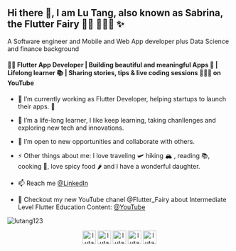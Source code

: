 <h2 > Hi there 🤗, I am Lu Tang, also known as Sabrina, the Flutter Fairy 🧚‍♀️ 👩🏻‍💻 ✨ </h2>
<p >A Software engineer and Mobile and Web App developer plus Data Science and finance background</p> 

<h4 > 🧚‍♀️ Flutter App Developer | Building beautiful and meaningful Apps 📱 | Lifelong learner 📚 | Sharing stories, tips & live coding sessions 👩🏻‍💻 on YouTube </h4>

- 🔭 I’m currently working as Flutter Developer, helping startups to launch their apps. 🚀
- 🌱 I’m a life-long learner, I like keep learning, taking chanllenges and exploring new tech and innovations.
- 👯 I’m open to new opportunities and collaborate with others.
- ⚡ Other things about me: I love traveling 🛩 hiking 🏔 , reading 📚, cooking 🥘, love spicy food 🌶 and I have a wonderful daughter.

- 📫 Reach me [@LinkedIn](https://linkedin.com/in/lutang123)

- 👀 Checkout my new YouTube chanel @Flutter_Fairy about Intermediate Level Flutter Education Content: [@YouTube](https://www.youtube.com/channel/UCREeNdRLjKigA5XlQyt0-CA)


<p align="left"> <img src="https://komarev.com/ghpvc/?username=lutang123" alt="lutang123" /> </p>

<!-- <a href="https://github.com/lutang123/github-readme-stats">
  <img align="center" src="https://github-readme-stats.vercel.app/api/pin/?username=lutang123&repo=github-readme-stats" />
</a> -->
<!-- <a href="https://github.com/lutang123/Flutter-MobileApp-Projects">
  <img align="center" src="https://github-readme-stats.vercel.app/api/pin/?username=lutang123&repo=Flutter-MobileApp-Projects" />
</a> -->

<!-- Featured Project: 
[![Readme Card](https://github-readme-stats.vercel.app/api/pin/?username=lutang123&repo=Flutter-MobileApp-Projects&show_owner=true&theme=dracula)](https://github.com/lutang123/Flutter-MobileApp-Projects) -->


<!-- ### Contact me: -->
<p align="center">
<a href="https://www.youtube.com/channel/UCREeNdRLjKigA5XlQyt0-CA"><img align="center" src="https://cdn.jsdelivr.net/npm/simple-icons@3.0.1/icons/youtube.svg" alt="lutang" height="30" width="30" /></a>
<a href="https://twitter.com/TheFlutterFairy"><img align="center" src="https://cdn.jsdelivr.net/npm/simple-icons@3.0.1/icons/twitter.svg" alt="lutang" height="30" width="30" /></a>
<a href="https://linkedin.com/in/lutang123"><img align="center" src="https://cdn.jsdelivr.net/npm/simple-icons@3.0.1/icons/linkedin.svg" alt="lutang" height="30" width="30" /></a>
<a href="https://www.facebook.com/lu.tang.1422"><img align="center" src="https://cdn.jsdelivr.net/npm/simple-icons@3.0.1/icons/facebook.svg" alt="lutang" height="30" width="30" /></a>
<a href="https://www.instagram.com/superhost_sabrina/"><img align="center" src="https://cdn.jsdelivr.net/npm/simple-icons@3.0.1/icons/instagram.svg" alt="lutang" height="30" width="30" /></a>
</p>


